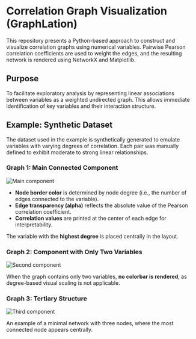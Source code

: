 # Correlation Graph Visualization (GraphLation)

This repository presents a Python-based approach to construct and visualize correlation graphs using numerical variables. Pairwise Pearson correlation coefficients are used to weight the edges, and the resulting network is rendered using NetworkX and Matplotlib.

## Purpose

To facilitate exploratory analysis by representing linear associations between variables as a weighted undirected graph. This allows immediate identification of key variables and their interaction structure.

## Example: Synthetic Dataset

The dataset used in the example is synthetically generated to emulate variables with varying degrees of correlation. Each pair was manually defined to exhibit moderate to strong linear relationships.

### Graph 1: Main Connected Component

![Main component](./8db52ca2-35dc-4ef5-b408-84b6822bd572.png)

- **Node border color** is determined by node degree (i.e., the number of edges connected to the variable).
- **Edge transparency (alpha)** reflects the absolute value of the Pearson correlation coefficient.
- **Correlation values** are printed at the center of each edge for interpretability.

The variable with the **highest degree** is placed centrally in the layout.

### Graph 2: Component with Only Two Variables

![Second component](./c3dab194-7655-4b7a-9a81-420afbd6f8bc.png)

When the graph contains only two variables, **no colorbar is rendered**, as degree-based visual scaling is not applicable.

### Graph 3: Tertiary Structure

![Third component](./d39e38df-f1c9-4d61-aad0-4257c20bd83a.png)

An example of a minimal network with three nodes, where the most connected node appears centrally.

